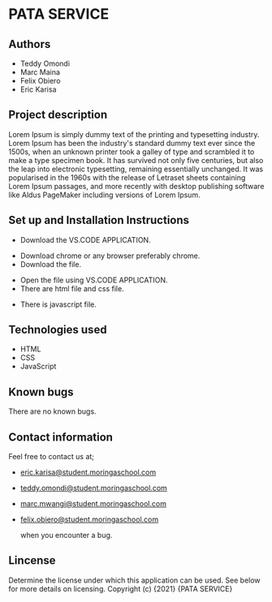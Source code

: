 # PATA SERVICE

## Authors
+ Teddy Omondi
+ Marc Maina
+ Felix Obiero
+ Eric Karisa

## Project description
Lorem Ipsum is simply dummy text of the printing and typesetting industry. Lorem Ipsum has been the industry's standard dummy text ever since the 1500s, when an unknown printer took a galley of type and scrambled it to make a type specimen book. It has survived not only five centuries, but also the leap into electronic typesetting, remaining essentially unchanged. It was popularised in the 1960s with the release of Letraset sheets containing Lorem Ipsum passages, and more recently with desktop publishing software like Aldus PageMaker including versions of Lorem Ipsum.

## Set up and Installation Instructions
+ Download the VS.CODE APPLICATION.
- Download chrome or any browser preferably chrome.
- Download the file.
+ Open the file using VS.CODE APPLICATION.
+ There are html file and css file.
- There is javascript file.

## Technologies used
- HTML
- CSS
- JavaScript

## Known bugs
There are no known bugs.

## Contact information
Feel free to contact us at; 
+ eric.karisa@student.moringaschool.com 
+ teddy.omondi@student.moringaschool.com
+ marc.mwangi@student.moringaschool.com
+ felix.obiero@student.moringaschool.com 
  
  when you encounter a bug.

## Lincense
Determine the license under which this application can be used. See below for more details on licensing. Copyright (c) {2021} {PATA SERVICE}
